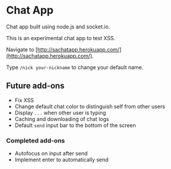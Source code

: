 Chat App
========

Chat app built using node.js and socket.io.

This is an experimental chat app to test XSS.

Navigate to [http://sachatapp.herokuapp.com/](http://sachatapp.herokuapp.com/).

Type `/nick your-nickname` to change your default name.

## Future add-ons

- Fix XSS
- Change default chat color to distinguish self from other users
- Display `...` when other user is typing
- Caching and downloading of chat logs
- Default `send` input bar to the bottom of the screen

### Completed add-ons

* Autofocus on input after send  
* Implement enter to automatically send
